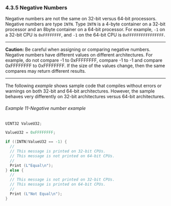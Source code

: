 <!--- @file
  4.3.5 Negative Numbers

  Copyright (c) 2012-2018, Intel Corporation. All rights reserved.<BR>

  Redistribution and use in source (original document form) and 'compiled'
  forms (converted to PDF, epub, HTML and other formats) with or without
  modification, are permitted provided that the following conditions are met:

  1) Redistributions of source code (original document form) must retain the
     above copyright notice, this list of conditions and the following
     disclaimer as the first lines of this file unmodified.

  2) Redistributions in compiled form (transformed to other DTDs, converted to
     PDF, epub, HTML and other formats) must reproduce the above copyright
     notice, this list of conditions and the following disclaimer in the
     documentation and/or other materials provided with the distribution.

  THIS DOCUMENTATION IS PROVIDED BY TIANOCORE PROJECT "AS IS" AND ANY EXPRESS OR
  IMPLIED WARRANTIES, INCLUDING, BUT NOT LIMITED TO, THE IMPLIED WARRANTIES OF
  MERCHANTABILITY AND FITNESS FOR A PARTICULAR PURPOSE ARE DISCLAIMED. IN NO
  EVENT SHALL TIANOCORE PROJECT  BE LIABLE FOR ANY DIRECT, INDIRECT, INCIDENTAL,
  SPECIAL, EXEMPLARY, OR CONSEQUENTIAL DAMAGES (INCLUDING, BUT NOT LIMITED TO,
  PROCUREMENT OF SUBSTITUTE GOODS OR SERVICES; LOSS OF USE, DATA, OR PROFITS;
  OR BUSINESS INTERRUPTION) HOWEVER CAUSED AND ON ANY THEORY OF LIABILITY,
  WHETHER IN CONTRACT, STRICT LIABILITY, OR TORT (INCLUDING NEGLIGENCE OR
  OTHERWISE) ARISING IN ANY WAY OUT OF THE USE OF THIS DOCUMENTATION, EVEN IF
  ADVISED OF THE POSSIBILITY OF SUCH DAMAGE.

-->

### 4.3.5 Negative Numbers

Negative numbers are not the same on 32-bit versus 64-bit processors. Negative
numbers are type `INTN`. Type `INTN` is a 4-byte container on a 32-bit
processor and an 8byte container on a 64-bit processor. For example, `-1` on a
32-bit CPU is `0xFFFFFFFF`, and `-1` on the 64-bit CPU is `0xFFFFFFFFFFFFFFFF`.

**********
**Caution:** Be careful when assigning or comparing negative numbers. Negative
numbers have different values on different architectures. For example, do not
compare -1 to 0xFFFFFFFF, compare -1 to -1 and compare 0xFFFFFFFF to
0xFFFFFFFF. If the size of the values change, then the same compares may return
different results.
**********

The following _example_ shows sample code that compiles without errors or
warnings on both 32-bit and 64-bit architectures. However, the sample behaves
very differently on 32-bit architectures versus 64-bit architectures.

###### Example 11-Negative number example

```c
UINT32 ValueU32;

ValueU32 = 0xFFFFFFFF;

if ((INTN)ValueU32 == -1) {
  //
  // This message is printed on 32-bit CPUs.
  // This message is not printed on 64-bit CPUs.
  //
  Print (L"Equal\n");
} else {
  //
  // This message is not printed on 32-bit CPUs.
  // This message is printed on 64-bit CPUs.
  //
  Print (L"Not Equal\n");
}
```

